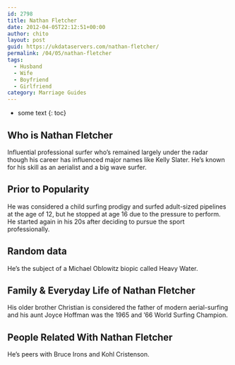 ```yaml
---
id: 2798
title: Nathan Fletcher
date: 2012-04-05T22:12:51+00:00
author: chito
layout: post
guid: https://ukdataservers.com/nathan-fletcher/
permalink: /04/05/nathan-fletcher
tags:
  - Husband
  - Wife
  - Boyfriend
  - Girlfriend
category: Marriage Guides
---
```


* some text
{: toc}
          
          
## Who is  Nathan Fletcher
                  
                  
                  
Influential professional surfer who&#8217;s remained largely under the radar though his career has influenced major names like Kelly Slater. He&#8217;s known for his skill as an aerialist and a big wave surfer. 
                  
                
                
                
## Prior to Popularity 
                  
                  
                  
He was considered a child surfing prodigy and surfed adult-sized pipelines at the age of 12, but he stopped at age 16 due to the pressure to perform. He started again in his 20s after deciding to pursue the sport professionally. 
                  
                
                
                
## Random data 
                  
                  
                  
He&#8217;s the subject of a Michael Oblowitz biopic called Heavy Water. 
                  
                
                
                
## Family & Everyday Life of Nathan Fletcher
                  
                  
                  
His older brother Christian is considered the father of modern aerial-surfing and his aunt Joyce Hoffman was the 1965 and &#8217;66 World Surfing Champion. 
                  
                
                
                
## People Related With  Nathan Fletcher
                  
                  
                  
He&#8217;s peers with Bruce Irons and Kohl Cristenson. 
                  
                
              
            
          
          
          
    
    
  
